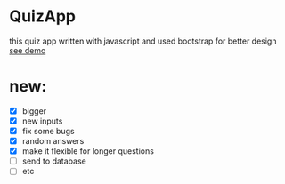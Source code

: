 # QuizApp

this quiz app written with javascript and used bootstrap for better design
<br/>
<a href="https://shayanfpg9.github.io/QuizApp/">see demo</a>

# new:
- [x] bigger
- [x] new inputs
- [x] fix some bugs
- [x] random answers
- [x] make it flexible for longer questions
- [ ] send to database
- [ ] etc
